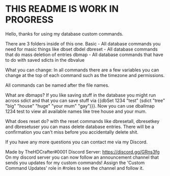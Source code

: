 # THIS README IS WORK IN PROGRESS

Hello,
thanks for using my database custom commands.

There are 3 folders inside of this one.
Basic - All database commands you need for masic things like dbset dbdel
dbreset - All database commands that do mass deletion of entries
dbmap - All database commands that have to do with saved sdicts in the dbvalue


What you can change:
In all commands there are a few variables you can change at the top of each command such as the timezone and permissions. 

All commands can be named after the file names.

What are dbmaps?
If you like saving stuff in the database you might run across sdict and that you can save stuff via {{dbSet 1234 "test" (sdict "tree" "big" "house" "huge" "your mum" "gay")}}. Now you can use dballmap 1234 test to view all available names like tree house and your mum. 

What does reset do?
with the reset commands like dbresetall, dbresetkey and dbresetuser you can mass delete database entries. There will be a confirmation you can't miss before you accidentally delete shit.


If you have any more questions you can contact me via my Discord.

Made by TheHDCrafter#0001
Discord Server: https://discord.gg/GRns3fg
On my discord server you can now follow an announcement channel that sends you updates for my custom commands!
Assign the 'Custom Command Updates' role in #roles to see the channel and follow it.